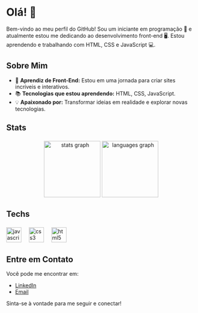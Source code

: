 # Olá! 👋

Bem-vindo ao meu perfil do GitHub! Sou um iniciante em programação 🚀 e atualmente estou me dedicando ao desenvolvimento front-end 🖥️. Estou aprendendo e trabalhando com HTML, CSS e JavaScript 💻.

## Sobre Mim

- 🌟 **Aprendiz de Front-End:** Estou em uma jornada para criar sites incríveis e interativos.
- 📚 **Tecnologias que estou aprendendo:** HTML, CSS, JavaScript.
- 💡 **Apaixonado por:** Transformar ideias em realidade e explorar novas tecnologias.


<h2 align="left">Stats</h2>

###

<div align="center">
  <img src="https://github-readme-stats.vercel.app/api?username=diegombrito04&hide_title=false&hide_rank=false&show_icons=true&include_all_commits=true&count_private=true&disable_animations=false&theme=merko&locale=en&hide_border=false&order=1" height="150" alt="stats graph"  />
  <img src="https://github-readme-stats.vercel.app/api/top-langs?username=diegombrito04&locale=en&hide_title=false&layout=compact&card_width=320&langs_count=6&theme=merko&hide_border=false&order=2" height="150" alt="languages graph"  />
</div>

###

<h2 align="left">Techs</h2>

###

<div align="left">
  <img src="https://cdn.jsdelivr.net/gh/devicons/devicon/icons/javascript/javascript-original.svg" height="40" alt="javascript logo"  />
  <img width="12" />
  <img src="https://cdn.jsdelivr.net/gh/devicons/devicon/icons/css3/css3-original.svg" height="40" alt="css3 logo"  />
  <img width="12" />
  <img src="https://cdn.jsdelivr.net/gh/devicons/devicon/icons/html5/html5-original.svg" height="40" alt="html5 logo"  />
</div>

###

## Entre em Contato

Você pode me encontrar em:

- [LinkedIn](https://www.linkedin.com/in/diego-mazurok-brito-aa4593294/)
- [Email](https://mail.google.com/mail/u/0/#inbox?compose=DmwnWrRrkzNSBPphSRxZRGGkdmMSccVHZKQMTnzLRvtqhPsvZsFzRLqrMHFXHgCCqWVxlWRfSPjQ)

Sinta-se à vontade para me seguir e conectar!
